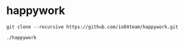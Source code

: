 # happywork

```shell
git clone --recursive https://github.com/io84team/happywork.git

./happywork
```
